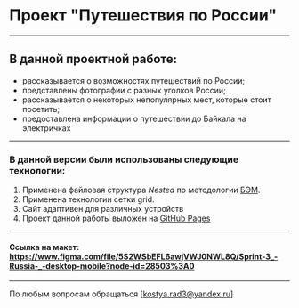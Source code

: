 # Проект **"Путешествия по России"**
------
## В данной проектной работе:
* рассказывается о возможностях путешествий по России;
* представлены фотографии с разных уголков России;
* рассказывается о некоторых непопулярных мест, которые стоит посетить;
* предоставлена информации о путешествии до Байкала на электричках
------
### В данной версии были использованы следующие технологии:
1. Применена файловая структура *Nested* по методологии [БЭМ](https://ru.bem.info/methodology/quick-start/#%D1%84%D0%B0%D0%B9%D0%BB%D0%BE%D0%B2%D0%B0%D1%8F-%D1%81%D1%82%D1%80%D1%83%D0%BA%D1%82%D1%83%D1%80%D0%B0 "файловая структура БЭМ").
2. Применена технологии сетки grid.
3. Сайт адаптивен для различных устройств
4. Проект данной работы выложен на [GitHub Pages](https://kostyarad3.github.io/russian-travel/ "GitHub Pages") 
------
#### Ссылка на макет: https://www.figma.com/file/5S2WSbEFL6awjVWJ0NWL8Q/Sprint-3_-Russia-_-desktop-mobile?node-id=28503%3A0
------
По любым вопросам обращаться [kostya.rad3@yandex.ru]